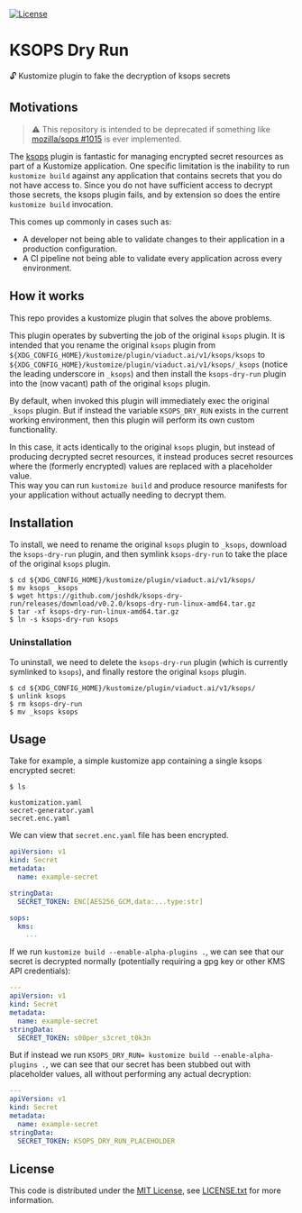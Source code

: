 [![License][license-badge]][license-link]

# KSOPS Dry Run

🔓 Kustomize plugin to fake the decryption of ksops secrets

## Motivations

> ⚠️ This repository is intended to be deprecated if something like [mozilla/sops #1015](https://github.com/mozilla/sops/issues/1015) is ever implemented.

The [ksops](https://github.com/viaduct-ai/kustomize-sops) plugin is fantastic for managing encrypted secret resources as part of a Kustomize application.
One specific limitation is the inability to run `kustomize build` against any application that contains secrets that you do not have access to.
Since you do not have sufficient access to decrypt those secrets, the ksops plugin fails, and by extension so does the entire `kustomize build` invocation.

This comes up commonly in cases such as:
- A developer not being able to validate changes to their application in a production configuration.
- A CI pipeline not being able to validate every application across every environment.

## How it works

This repo provides a kustomize plugin that solves the above problems.

This plugin operates by subverting the job of the original `ksops` plugin.
It is intended that you rename the original `ksops` plugin from `${XDG_CONFIG_HOME}/kustomize/plugin/viaduct.ai/v1/ksops/ksops` to `${XDG_CONFIG_HOME}/kustomize/plugin/viaduct.ai/v1/ksops/_ksops` (notice the leading underscore in `_ksops`) and then install the `ksops-dry-run` plugin into the (now vacant) path of the original `ksops` plugin.

By default, when invoked this plugin will immediately exec the original `_ksops` plugin.
But if instead the variable `KSOPS_DRY_RUN` exists in the current working environment, then this plugin will perform its own custom functionality.

In this case, it acts identically to the original `ksops` plugin, but instead of producing decrypted secret resources, it instead produces secret resources where the (formerly encrypted) values are replaced with a placeholder value.   
This way you can run `kustomize build` and produce resource manifests for your application without actually needing to decrypt them. 

## Installation

To install, we need to rename the original `ksops` plugin to `_ksops`, download the `ksops-dry-run` plugin, and then symlink `ksops-dry-run` to take the place of the original `ksops` plugin.

```shell
$ cd ${XDG_CONFIG_HOME}/kustomize/plugin/viaduct.ai/v1/ksops/
$ mv ksops _ksops
$ wget https://github.com/joshdk/ksops-dry-run/releases/download/v0.2.0/ksops-dry-run-linux-amd64.tar.gz
$ tar -xf ksops-dry-run-linux-amd64.tar.gz
$ ln -s ksops-dry-run ksops
```

### Uninstallation

To uninstall, we need to delete the `ksops-dry-run` plugin (which is currently symlinked to `ksops`), and finally restore the original `ksops` plugin.

```shell
$ cd ${XDG_CONFIG_HOME}/kustomize/plugin/viaduct.ai/v1/ksops/
$ unlink ksops
$ rm ksops-dry-run
$ mv _ksops ksops
```

## Usage

Take for example, a simple kustomize app containing a single ksops encrypted secret:

```shell
$ ls

kustomization.yaml
secret-generator.yaml   
secret.enc.yaml
```

We can view that `secret.enc.yaml` file has been encrypted.

```yaml
apiVersion: v1
kind: Secret
metadata:
  name: example-secret

stringData:
  SECRET_TOKEN: ENC[AES256_GCM,data:...type:str]

sops:
  kms:
    ...
```

If we run `kustomize build --enable-alpha-plugins .`, we can see that our secret is decrypted normally (potentially requiring a gpg key or other KMS API credentials):

```yaml
---
apiVersion: v1
kind: Secret
metadata:
  name: example-secret
stringData:
  SECRET_TOKEN: s00per_s3cret_t0k3n
```

But if instead we run `KSOPS_DRY_RUN= kustomize build --enable-alpha-plugins .`, we can see that our secret has been stubbed out with placeholder values, all without performing any actual decryption:

```yaml
---
apiVersion: v1
kind: Secret
metadata:
  name: example-secret
stringData:
  SECRET_TOKEN: KSOPS_DRY_RUN_PLACEHOLDER
```

## License

This code is distributed under the [MIT License][license-link], see [LICENSE.txt][license-file] for more information.

[license-badge]:         https://img.shields.io/badge/license-MIT-green.svg
[license-file]:          https://github.com/joshdk/ksops-dry-run/blob/master/LICENSE.txt
[license-link]:          https://opensource.org/licenses/MIT
